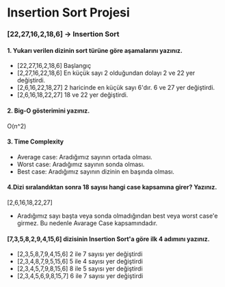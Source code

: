 # Insertion Sort Projesi
### [22,27,16,2,18,6] -> Insertion Sort

#### 1. Yukarı verilen dizinin sort türüne göre aşamalarını yazınız.
- [22,27,16,2,18,6] Başlangıç
- [2,27,16,22,18,6] En küçük sayı 2 olduğundan dolayı 2 ve 22 yer değiştirdi.
- [2,6,16,22,18,27] 2 haricinde en küçük sayı 6'dır. 6 ve 27 yer değiştirdi.
- [2,6,16,18,22,27] 18 ve 22 yer değiştirdi.

#### 2. Big-O gösterimini yazınız.

   O(n^2)
 
#### 3. Time Complexity
- Average case: Aradığımız sayının ortada olması.
- Worst case: Aradığımız sayının sonda olması.
- Best case: Aradığımız sayının dizinin en başında olması.
  
#### 4.Dizi sıralandıktan sonra 18 sayısı hangi case kapsamına girer? Yazınız.
[2,6,16,18,22,27]
- Aradığımız sayı başta veya sonda olmadığından best veya worst case'e girmez. Bu nedenle Avarage Case kapsamındadır.

#### [7,3,5,8,2,9,4,15,6] dizisinin Insertion Sort'a göre ilk 4 adımını yazınız.
- [2,3,5,8,7,9,4,15,6] 2 ile 7 sayısı yer değiştirdi
- [2,3,4,8,7,9,5,15,6] 5 ile 4 sayısı yer değiştirdi
- [2,3,4,5,7,9,8,15,6] 8 ile 5 sayısı yer değiştirdi
- [2,3,4,5,6,9,8,15,7] 6 ile 7 sayısı yer değiştirdi
